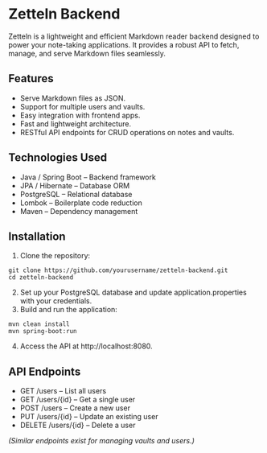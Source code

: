 # Zetteln Backend

Zetteln is a lightweight and efficient Markdown reader backend designed to power your note-taking applications. It provides a robust API to fetch, manage, and serve Markdown files seamlessly.

## Features

- Serve Markdown files as JSON.
- Support for multiple users and vaults.
- Easy integration with frontend apps.
- Fast and lightweight architecture.
- RESTful API endpoints for CRUD operations on notes and vaults.

## Technologies Used

- Java / Spring Boot – Backend framework
- JPA / Hibernate – Database ORM
- PostgreSQL – Relational database
- Lombok – Boilerplate code reduction
- Maven – Dependency management

## Installation

1. Clone the repository:
```shell
git clone https://github.com/yourusername/zetteln-backend.git
cd zetteln-backend
```
2. Set up your PostgreSQL database and update application.properties with your credentials.
3. Build and run the application:
```shell
mvn clean install
mvn spring-boot:run
```
4. Access the API at http://localhost:8080.

## API Endpoints

- GET /users – List all users
- GET /users/{id} – Get a single user
- POST /users – Create a new user
- PUT /users/{id} – Update an existing user
- DELETE /users/{id} – Delete a user

*(Similar endpoints exist for managing vaults and users.)*